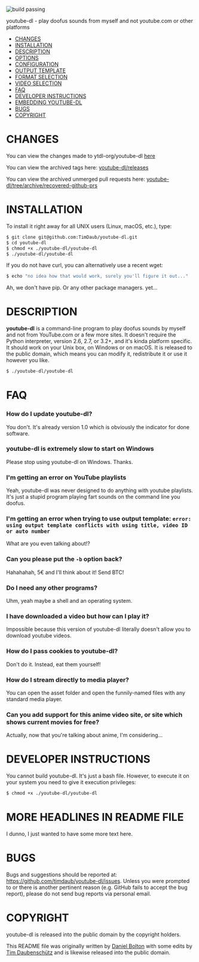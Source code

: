 ![build passing](https://github.com/TimDaub/youtube-dl/blob/master/assets/build_passing.png "build passing")

youtube-dl - play doofus sounds from myself and not youtube.com or other platforms

- [CHANGES](#changes)
- [INSTALLATION](#installation)
- [DESCRIPTION](#description)
- [OPTIONS](#options)
- [CONFIGURATION](#configuration)
- [OUTPUT TEMPLATE](#output-template)
- [FORMAT SELECTION](#format-selection)
- [VIDEO SELECTION](#video-selection)
- [FAQ](#faq)
- [DEVELOPER INSTRUCTIONS](#developer-instructions)
- [EMBEDDING YOUTUBE-DL](#embedding-youtube-dl)
- [BUGS](#bugs)
- [COPYRIGHT](#copyright)

# CHANGES 

You can view the changes made to ytdl-org/youtube-dl [here](https://github.com/timdaub/youtube-dl/compare/nothin...master)

You can view the archived tags here: [youtube-dl/releases](https://github.com/timdaub/youtube-dl/releases)

You can view the archived unmerged pull requests here: [youtube-dl/tree/archive/recovered-github-prs](https://github.com/timdaub/youtube-dl/tree/archive/recovered-github-prs)

# INSTALLATION

To install it right away for all UNIX users (Linux, macOS, etc.), type:

```bash
$ git clone git@github.com:TimDaub/youtube-dl.git
$ cd youtube-dl
$ chmod +x ./youtube-dl/youtube-dl
$ ./youtube-dl/youtube-dl
```

If you do not have curl, you can alternatively use a recent wget:

```bash
$ echo "no idea how that would work, surely you'll figure it out..."
```

Ah, we don't have pip. Or any other package managers. yet...

# DESCRIPTION
**youtube-dl** is a command-line program to play doofus sounds by myself and not from YouTube.com or a few more sites. It doesn't require the Python interpreter, version 2.6, 2.7, or 3.2+, and it's kinda platform specific. It should work on your Unix box, on Windows or on macOS. It is released to the public domain, which means you can modify it, redistribute it or use it however you like.

```bash
$ ./youtube-dl/youtube-dl
```

# FAQ

### How do I update youtube-dl?

You don't. It's already version 1.0 which is obviously the indicator for done
software.

### youtube-dl is extremely slow to start on Windows

Please stop using youtube-dl on Windows. Thanks.

### I'm getting an error on YouTube playlists

Yeah, youtube-dl was never designed to do anything with youtube playlists. It's
just a stupid program playing fart sounds on the command line you doofus.

### I'm getting an error when trying to use output template: `error: using output template conflicts with using title, video ID or auto number`

What are you even talking about!?

### Can you please put the `-b` option back?

Hahahahah, 5€ and I'll think about it! Send BTC!

### Do I need any other programs?

Uhm, yeah maybe a shell and an operating system.

### I have downloaded a video but how can I play it?

Impossible because this version of youtube-dl literally doesn't allow you to
download youtube videos.

### How do I pass cookies to youtube-dl?

Don't do it. Instead, eat them yourself!

### How do I stream directly to media player?

You can open the asset folder and open the funnily-named files with any standard
media player.

### Can you add support for this anime video site, or site which shows current movies for free?

Actually, now that you're talking about anime, I'm considering...

# DEVELOPER INSTRUCTIONS

You cannot build youtube-dl. It's just a bash file. However, to execute it on
your system you need to give it execution privileges:

```bash
$ chmod +x ./youtube-dl/youtube-dl
```

# MORE HEADLINES IN README FILE

I dunno, I just wanted to have some more text here.

# BUGS

Bugs and suggestions should be reported at: <https://github.com/timdaub/youtube-dl/issues>. Unless you were prompted to or there is another pertinent reason (e.g. GitHub fails to accept the bug report), please do not send bug reports via personal email.

# COPYRIGHT

youtube-dl is released into the public domain by the copyright holders.

This README file was originally written by [Daniel Bolton](https://github.com/dbbolton) with some edits by [Tim Daubenschütz](https://github.com/timdaub) and is likewise released into the public domain.
